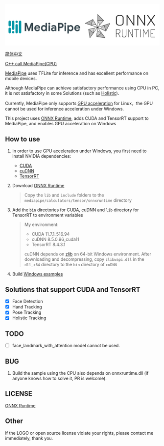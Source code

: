 ![MediaPipe](docs/logo.png) 

[简体中文](README.md)

[C++ call MediaPipe(CPU)](https://github.com/liuyulvv/mediapipe/tree/cpu)

[MediaPipe](https://github.com/google/mediapipe) uses TFLite for inference and has excellent performance on mobile devices.

Although MediaPipe can achieve satisfactory performance using CPU in PC, it is not satisfactory in some Solutions (such as [Holistic](https://google.github.io/mediapipe/solutions/holistic.html)).

Currently, MediaPipe only supports [GPU acceleration](https://google.github.io/mediapipe/getting_started/gpu_support.html) for Linux，the GPU cannot be used for inference acceleration under Windows.

This project uses [ONNX Runtime](https://github.com/microsoft/onnxruntime), adds CUDA and TensorRT support to MediaPipe, and enables GPU acceleration on Windows

## How to use

1. In order to use GPU acceleration under Windows, you first need to install NVIDIA dependencies:

    - [CUDA](https://developer.nvidia.com/cuda-toolkit)
    - [cuDNN](https://developer.nvidia.com/cudnn)
    - [TensorRT](https://developer.nvidia.com/tensorrt)

2. Download [ONNX Runtime](https://github.com/microsoft/onnxruntime/releases)

    >   Copy the `lib` and `include` folders to the `mediapipe/calculators/tensor/onnxruntime` directory

3. Add the `bin` directories for CUDA, cuDNN and `lib` directory for TensorRT to environment variables

    >   My environment:
    >
    >   -   CUDA 11.7.1_516.94
    >   -   cuDNN 8.5.0.96_cuda11
    >   -   TensorRT 8.4.3.1
    >
    >   cuDNN depends on [zlib](http://www.winimage.com/zLibDll/zlib123dllx64.zip) on 64-bit Windows environment. After downloading and decompressing, copy `zlibwapi.dll` in the `dll_x64` directory to the `bin` directory of `cuDNN`

4. Build [Windows examples](/windows_build_example.md)

## Solutions that support CUDA and TensorRT

- [x] Face Detection
- [X] Hand Tracking
- [X] Pose Tracking
- [X] Holistic Tracking

## TODO

- [ ] face_landmark_with_attention model cannot be used.

## BUG

1. Build the sample using the CPU also depends on onnxruntime.dll (if anyone knows how to solve it, PR is welcome).

## LICENSE

[ONNX Runtime](mediapipe/calculators/tensor/onnxruntime/LICENSE)

## Other

If the LOGO or open source license violate your rights, please contact me immediately, thank you.